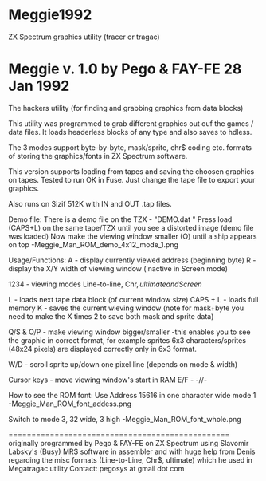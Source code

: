 # Meggie1992
ZX Spectrum graphics utility (tracer or tragac)

Meggie v. 1.0 by Pego & FAY-FE 28 Jan 1992
==========================================
The hackers utility (for finding and grabbing graphics from data blocks)

This utility was programmed to grab different graphics out ouf the games / data files. It loads headerless blocks of any type and also saves to hdless.

The 3 modes support byte-by-byte, mask/sprite, chr$ coding etc. formats of storing the graphics/fonts in ZX Spectrum software.

This version supports loading from tapes and saving the choosen graphics on tapes. Tested to run OK in Fuse. Just change the tape file to export your graphics.

Also runs on Sizif 512K with IN and OUT .tap files.


Demo file:
There is a demo file on the TZX - "DEMO.dat "
Press load (CAPS+L) on the same tape/TZX until you see a distorted image (demo file was loaded)
Now make the viewing window smaller (O) until a ship appears on top
-Meggie_Man_ROM_demo_4x12_mode_1.png

Usage/Functions:
A - display currently viewed address (beginning byte)
R - display the X/Y width of viewing window (inactive in Screen mode)

1234 - viewing modes
Line-to-line, Chr$, ultimate and Screen$

L - loads next tape data block (of current window size)
CAPS + L - loads full memory
K - saves the current wieving window (note for mask+byte you need to make the X times 2 to save both mask and sprite data)

Q/S & O/P - make viewing window bigger/smaller
-this enables you to see the graphic in correct format, for example sprites 6x3 characters/sprites (48x24 pixels) are displayed correctly only in 6x3 format.

W/D - scroll sprite up/down one pixel line (depends on mode & width)

Cursor keys - move viewing window's start in RAM
E/F - -//-


How to see the ROM font:
Use Address 15616 in one character wide mode 1
-Meggie_Man_ROM_font_addess.png

Switch to mode 3, 32 wide, 3 high
-Meggie_Man_ROM_font_whole.png

================================================
originally programmed by Pego & FAY-FE on ZX Spectrum using Slavomir Labsky's (Busy) MRS software in assembler and with huge help from Denis regarding the misc formats (Line-to-Line, Chr$, ultimate) which he used in Megatragac utility
Contact: pegosys at gmail dot com
